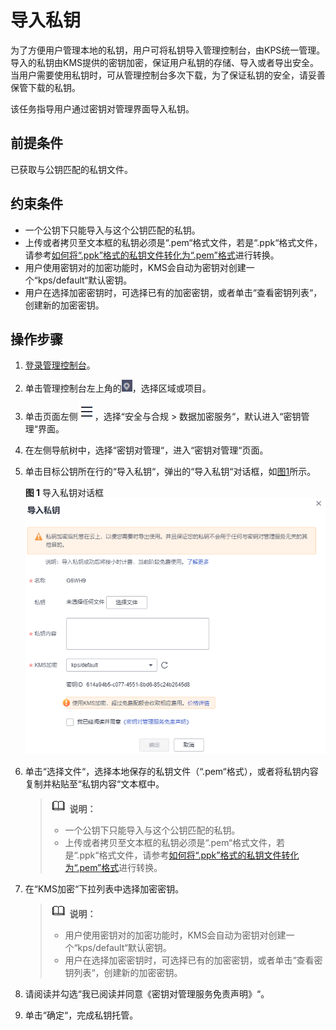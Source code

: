 # 导入私钥<a name="dew_01_0041"></a>

为了方便用户管理本地的私钥，用户可将私钥导入管理控制台，由KPS统一管理。导入的私钥由KMS提供的密钥加密，保证用户私钥的存储、导入或者导出安全。当用户需要使用私钥时，可从管理控制台多次下载，为了保证私钥的安全，请妥善保管下载的私钥。

该任务指导用户通过密钥对管理界面导入私钥。

## 前提条件<a name="section182950161404"></a>

已获取与公钥匹配的私钥文件。

## 约束条件<a name="section138471038240"></a>

-   一个公钥下只能导入与这个公钥匹配的私钥。
-   上传或者拷贝至文本框的私钥必须是“.pem“格式文件，若是“.ppk“格式文件，请参考[如何将“.ppk”格式的私钥文件转化为“.pem”格式](https://support.huaweicloud.com/dew_faq/dew_01_0099.html)进行转换。
-   用户使用密钥对的加密功能时，KMS会自动为密钥对创建一个“kps/default“默认密钥。
-   用户在选择加密密钥时，可选择已有的加密密钥，或者单击“查看密钥列表“，创建新的加密密钥。

## 操作步骤<a name="section71550296390"></a>

1.  [登录管理控制台](https://console.huaweicloud.com)。
2.  单击管理控制台左上角的![](figures/icon_region-14.png)，选择区域或项目。
3.  单击页面左侧![](figures/icon-servicelist-15.png)，选择“安全与合规  \>  数据加密服务“，默认进入“密钥管理“界面。
4.  在左侧导航树中，选择“密钥对管理“，进入“密钥对管理“页面。
5.  单击目标公钥所在行的“导入私钥“，弹出的“导入私钥“对话框，如[图1](#f27b1b3c0409647ee9de25cc580829628)所示。

    **图 1**  导入私钥对话框<a name="f27b1b3c0409647ee9de25cc580829628"></a>  
    ![](figures/导入私钥对话框.png "导入私钥对话框")

6.  单击“选择文件“，选择本地保存的私钥文件（“.pem“格式），或者将私钥内容复制并粘贴至“私钥内容“文本框中。

    >![](public_sys-resources/icon-note.gif) **说明：** 
    >-   一个公钥下只能导入与这个公钥匹配的私钥。
    >-   上传或者拷贝至文本框的私钥必须是“.pem“格式文件，若是“.ppk“格式文件，请参考[如何将“.ppk”格式的私钥文件转化为“.pem”格式](https://support.huaweicloud.com/dew_faq/dew_01_0099.html)进行转换。

7.  在“KMS加密“下拉列表中选择加密密钥。

    >![](public_sys-resources/icon-note.gif) **说明：** 
    >-   用户使用密钥对的加密功能时，KMS会自动为密钥对创建一个“kps/default“默认密钥。
    >-   用户在选择加密密钥时，可选择已有的加密密钥，或者单击“查看密钥列表“，创建新的加密密钥。

8.  请阅读并勾选“我已阅读并同意《密钥对管理服务免责声明》“。
9.  单击“确定“，完成私钥托管。

